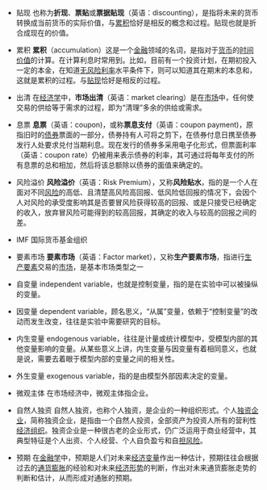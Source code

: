 - 贴现
也称为**折现**、**票贴**或**票据贴现**（英语：discounting），是指将未来的货币转换成当前货币的实际价值，与[累积](https://zh.wikipedia.org/wiki/%E7%B4%AF%E7%A7%AF "累积")恰好是相反的概念和过程。贴现也就是折合成现在的价值。

- 累积
**累积**（accumulation）这是一个[金融](https://zh.wikipedia.org/wiki/%E9%87%91%E8%9E%8D)领域的名词，是指对于[货币](https://zh.wikipedia.org/wiki/%E8%B4%A7%E5%B8%81 "货币")的[时间价值](https://zh.wikipedia.org/wiki/%E6%99%82%E9%96%93%E5%83%B9%E5%80%BC "时间价值")的计算。在计算利息时常用到。比如，目前有一个投资计划，在期初投入一定的本金，在知道[无风险利率](https://zh.wikipedia.org/wiki/%E6%97%A0%E9%A3%8E%E9%99%A9%E5%88%A9%E7%8E%87 "无风险利率")水平条件下，则可以知道其在期末的本息和，这就是累积的过程。与[贴现](https://zh.wikipedia.org/wiki/%E8%B4%B4%E7%8E%B0 "贴现")恰好是相反的过程。

- 出清
在[经济学](https://zh.wikipedia.org/wiki/%E7%BB%8F%E6%B5%8E%E5%AD%A6 "经济学")中，**市场出清**（英语：market clearing）是在[市场](https://zh.wikipedia.org/wiki/%E5%B8%82%E5%9C%BA "市场")中，任何使交易的供给等于需求的过程，即为“清理”多余的供给或需求。

- 息票 
**息票**（英语：coupon)，或称**票息支付**（英语：coupon payment)，原指旧时的[债券](https://zh.wikipedia.org/wiki/%E5%80%BA%E5%88%B8 "债券")票面的一部分，债券持有人可将之剪下，在债券付息日携至债券发行人处要求兑付当期利息。现在发行的债券多采用电子化形式，但票面利率（英语：coupon rate）仍被用来表示债券的利率，其可通过将每年支付的所有息票的总和相加，然后将该总额除以债券的面值来确定的。

- 风险溢价
**风险溢价**（英语：Risk Premium），又称**风险贴水**，指的是一个人在面对不同[风险](https://zh.wikipedia.org/wiki/%E9%A2%A8%E9%9A%AA "风险")的高低、且清楚高风险高回报、低风险低回报的情况下，会因个人对风险的承受度影响其是否要冒风险获得较高的回报、或是只接受已经确定的收入，放弃冒风险可能得到的较高回报，其确定的收入与较高的回报之间的差。

- IMF
国际货币基金组织

- 要素市场
**要素市场**（英语：Factor market），又称**生产要素市场**，指进行[生产要素](https://zh.wikipedia.org/wiki/%E7%94%9F%E4%BA%A7%E8%A6%81%E7%B4%A0 "生产要素")交易的[市场](https://zh.wikipedia.org/wiki/%E5%B8%82%E5%A0%B4 "市场")，是基本市场类型之一

- 自变量
independent variable，也就是控制变量，指的是在实验中可以被操纵的变量。

- 因变量
dependent variable，顾名思义，“从属”变量，依赖于“控制变量”的改动而发生改变，往往是实验中需要研究的目标。

- 内生变量 
endogenous variable，往往是计量或统计模型中，受模型内部的其他变量影响的变量。从某些意义上讲，内生变量与因变量有着相同意义，也就是说，需要去着眼于模型内部的变量之间的相关性。

- 外生变量
exogenous variable，指的是由模型外部因素决定的变量。

- 微观主体
在市场经济中，微观主体指企业。

- 自然人独资
自然人独资，也称个人独资，是企业的一种组织形式。个人[独资企业](https://baike.baidu.com/item/%E7%8B%AC%E8%B5%84%E4%BC%81%E4%B8%9A/7944993?fromModule=lemma_inlink)，简称独资企业，是指由一个自然人投资，全部资产为投资人所有的营利性[经济组织](https://baike.baidu.com/item/%E7%BB%8F%E6%B5%8E%E7%BB%84%E7%BB%87/10329036?fromModule=lemma_inlink)。独资企业是一种很古老的企业形式，仍广泛运用于商业经营中，其典型特征是个人出资、个人经营、个人自负盈亏和自[担风险](https://baike.baidu.com/item/%E6%8B%85%E9%A3%8E%E9%99%A9/5022526?fromModule=lemma_inlink)。

- 预期
在[金融学](https://baike.baidu.com/item/%E9%87%91%E8%9E%8D%E5%AD%A6/51188?fromModule=lemma_inlink)中，预期是人们对未来[经济变量](https://baike.baidu.com/item/%E7%BB%8F%E6%B5%8E%E5%8F%98%E9%87%8F/1217508?fromModule=lemma_inlink)作出一种估计，预期往往会根据过去的[通货膨胀](https://baike.baidu.com/item/%E9%80%9A%E8%B4%A7%E8%86%A8%E8%83%80?fromModule=lemma_inlink)的经验和对未来[经济形势](https://baike.baidu.com/item/%E7%BB%8F%E6%B5%8E%E5%BD%A2%E5%8A%BF/12762571?fromModule=lemma_inlink)的判断，作出对未来通货膨胀走势的判断和估计，从而形成对通胀的预期。